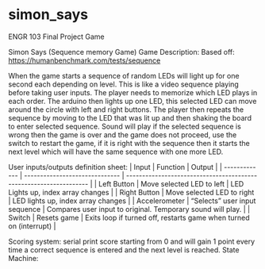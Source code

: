 # simon_says
ENGR 103 Final Project Game


Simon Says (Sequence memory Game)
Game Description:
Based off: https://humanbenchmark.com/tests/sequence


When the game starts a sequence of random LEDs will light up for one second each depending on level. This is like a video sequence playing before taking user inputs. The player needs to memorize which LED plays in each order. The arduino then lights up one LED, this selected LED can move around the circle with left and right buttons. The player then repeats the sequence by moving to the LED that was lit up and then shaking the board to enter selected sequence. Sound will play if the selected sequence is wrong then the game is over and the game does not proceed, use the switch to restart the game, if it is right with the sequence then it starts the next level which will have the same sequence with one more LED.


User inputs/outputs definition sheet:
| Input                          | Function                                                           | Output |
| ------------- | ------------------------------ | ------------------------------------------------------------------ |
| Left Button                |  Move selected LED to left                                   |  LED Lights up, index array changes                                                                                                  |
| Right Button               |  Move selected LED to right                                  |  LED lights up, index array changes                                                                                                  |
| Accelerometer              |  “Selects” user input sequence                               |  Compares user input to original. Temporary sound will play. |
| Switch                     |  Resets game                                                 | Exits loop if turned off, restarts game when turned on (interrupt)                                                                   |

Scoring system: serial print score starting from 0 and will gain 1 point every time a correct sequence is entered and the next level is reached. 
State Machine:
